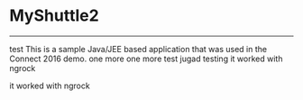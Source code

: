# MyShuttle2
-------------
test
This is a sample Java/JEE based application that was used in the Connect 2016 demo. 
one more
one more test
jugad testing
it worked with ngrock

it worked with ngrock
